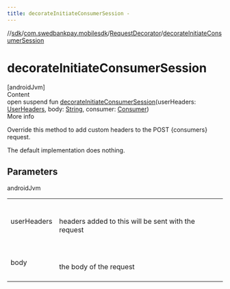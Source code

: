 ```yaml
---
title: decorateInitiateConsumerSession -
---
```

//[sdk](../../../index)/[com.swedbankpay.mobilesdk](../index)/[RequestDecorator](index)/[decorateInitiateConsumerSession](decorate-initiate-consumer-session)



# decorateInitiateConsumerSession  
[androidJvm]  
Content  
open suspend fun [decorateInitiateConsumerSession](decorate-initiate-consumer-session)(userHeaders: [UserHeaders](../-user-headers/index), body: [String](https://kotlinlang.org/api/latest/jvm/stdlib/kotlin/-string/index.html), consumer: [Consumer](../-consumer/index))  
More info  


Override this method to add custom headers to the POST {consumers} request.



The default implementation does nothing.



## Parameters  
  
androidJvm  
  
| | |
|---|---|
| <a name="com.swedbankpay.mobilesdk/RequestDecorator/decorateInitiateConsumerSession/#com.swedbankpay.mobilesdk.UserHeaders#kotlin.String#com.swedbankpay.mobilesdk.Consumer/PointingToDeclaration/"></a>userHeaders| <a name="com.swedbankpay.mobilesdk/RequestDecorator/decorateInitiateConsumerSession/#com.swedbankpay.mobilesdk.UserHeaders#kotlin.String#com.swedbankpay.mobilesdk.Consumer/PointingToDeclaration/"></a><br><br>headers added to this will be sent with the request<br><br>|
| <a name="com.swedbankpay.mobilesdk/RequestDecorator/decorateInitiateConsumerSession/#com.swedbankpay.mobilesdk.UserHeaders#kotlin.String#com.swedbankpay.mobilesdk.Consumer/PointingToDeclaration/"></a>body| <a name="com.swedbankpay.mobilesdk/RequestDecorator/decorateInitiateConsumerSession/#com.swedbankpay.mobilesdk.UserHeaders#kotlin.String#com.swedbankpay.mobilesdk.Consumer/PointingToDeclaration/"></a><br><br>the body of the request<br><br>|
  
  



